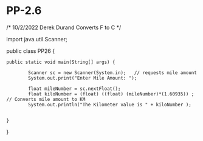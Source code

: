 # PP-2.6

/* 
10/2/2022
 Derek Durand 
Converts F to C
*/ 

import java.util.Scanner;


public class PP26 {

    
    public static void main(String[] args) {
        
            Scanner sc = new Scanner(System.in);   // requests mile amount
            System.out.print("Enter Mile Amount: ");     
            
            float mileNumber = sc.nextFloat();
            float kiloNumber = (float) ((float) (mileNumber)*(1.60935)) ; // Converts mile amount to KM
            System.out.println("The Kilometer value is " + kiloNumber );
            
       
    }
    
}
